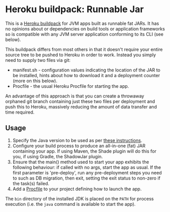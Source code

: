 Heroku buildpack: Runnable Jar
==============================

This is a [Heroku buildpack](http://devcenter.heroku.com/articles/buildpack) for JVM apps built as runnable fat JARs.
It has no opinions about or dependencies on build tools or application frameworks so is compatible with any JVM server application conforming to its CLI (see below).

This buildpack differs from most others in that it doesn't require your entire source tree to be pushed to Heroku in order to work. Instead you simply need to supply two files via git:
* manifest.sh - configuration values indicating the location of the JAR to be installed, hints about how to download it and a deployment counter (more on this below).
* Procfile - the usual Heroku Procfile for starting the app.

An advantage of this approach is that you can create a throwaway orphaned git branch containing just these two files per deployment and push this to Heroku,
massively reducing the amount of data transfer and time required.

## Usage

1. Specify the Java version to be used as per [these instructions](https://devcenter.heroku.com/articles/java-support#specifying-a-java-version).
2. Configure your build process to produce an all-in-one (fat) JAR containing your app. If using Maven, the Shade plugin will do this for you, if using Gradle, the ShadowJar plugin.
3. Ensure that the main() method used to start your app exhibits the following behaviour: if called with no args, start the
  app as usual. If the first parameter is 'pre-deploy', run any pre-deployment steps you need to such as DB migration, then exit, setting the exit status to non-zero if the task(s) failed.
4. Add a [Procfile](https://devcenter.heroku.com/articles/procfile) to your project defining how to launch the app.

The `bin` directory of the installed JDK is placed on the `PATH` for process execution (i.e. the `java` command is available to start the app).